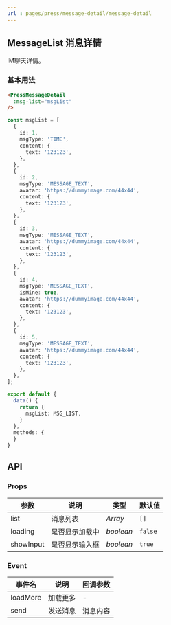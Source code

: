 ```yaml
---
url : pages/press/message-detail/message-detail
---
```


## MessageList 消息详情

IM聊天详情。

### 基本用法

```html
<PressMessageDetail 
  :msg-list="msgList" 
/>
```

```ts
const msgList = [
  {
    id: 1,
    msgType: 'TIME',
    content: {
      text: '123123',
    },
  },
  {
    id: 2,
    msgType: 'MESSAGE_TEXT',
    avatar: 'https://dummyimage.com/44x44',
    content: {
      text: '123123',
    },
  },
  {
    id: 3,
    msgType: 'MESSAGE_TEXT',
    avatar: 'https://dummyimage.com/44x44',
    content: {
      text: '123123',
    },
  },
  {
    id: 4,
    msgType: 'MESSAGE_TEXT',
    isMine: true,
    avatar: 'https://dummyimage.com/44x44',
    content: {
      text: '123123',
    },
  },
  {
    id: 5,
    msgType: 'MESSAGE_TEXT',
    avatar: 'https://dummyimage.com/44x44',
    content: {
      text: '123123',
    },
  },
];

export default {
  data() {
    return {
      msgList: MSG_LIST,
    }
  },
  methods: {
  }
}
```

## API

### Props


| 参数      | 说明           | 类型      | 默认值  |
| --------- | -------------- | --------- | ------- |
| list      | 消息列表       | _Array_   | `[]`    |
| loading   | 是否显示加载中 | _boolean_ | `false` |
| showInput | 是否显示输入框 | _boolean_ | `true`  |


### Event


| 事件名   | 说明     | 回调参数 |
| -------- | -------- | -------- |
| loadMore | 加载更多 | -        |
| send     | 发送消息 | 消息内容 |


